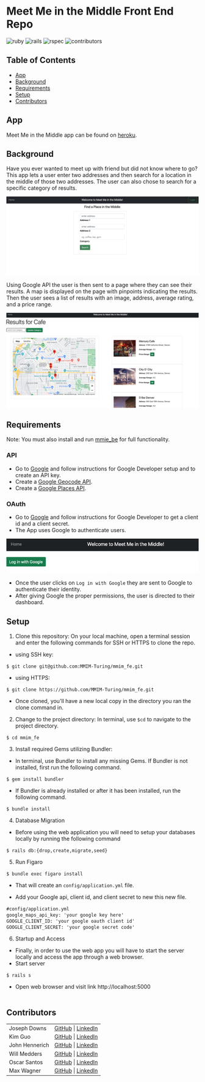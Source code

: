 # Meet Me in the Middle Front End Repo

![ruby](https://img.shields.io/badge/Ruby-2.7.4-red)
![rails](https://img.shields.io/badge/Rails-5.2.8-red)
![rspec](https://img.shields.io/badge/RSpec-3.11.0-green)
![contributors](https://img.shields.io/badge/Contributors-6-yellow)

## Table of Contents
- [App](#app)
- [Background](#background)
- [Requirements](#requirements)
- [Setup](#setup)
- [Contributors](#contributors)

## App

Meet Me in the Middle app can be found on [heroku](https://mmim.herokuapp.com/).


## Background

Have you ever wanted to meet up with friend but did not know where to go? This app lets a user enter two addresses and then search for a location in the middle of those two addresses. The user can also chose to search for a specific category of results.

![landing_page](./img/landing_page.png)

Using Google API the user is then sent to a page where they can see their results. A map is displayed on the page with pinpoints indicating the results. Then the user sees a list of results with an image, address, average rating, and a price range.

![results](./img/results.png)

## Requirements
Note: You must also install and run [mmie_be](https://github.com/MMIM-Turing/mmim_be.git) for full functionality.

### API
- Go to [Google](https://developers.google.com) and follow instructions for Google Developer setup and to create an API key.
- Create a [Google Geocode API](https://developers.google.com/maps/documentation/geocoding/start).
- Create a [Google Places API](https://developers.google.com/maps/documentation/places/web-service/overview).

### OAuth
- Go to [Google](https://developers.google.com) and follow instructions for Google Developer to get a client id and a client secret.
- The App uses Google to authenticate users.

![login](./img/login.png)

- Once the user clicks on `Log in with Google` they are sent to Google to authenticate their identity.
- After giving Google the proper permissions, the user is directed to their dashboard.

## Setup
1. Clone this repository: On your local machine, open a terminal session and enter the following commands for SSH or HTTPS to clone the repo.

- using SSH key:
```shell
$ git clone git@github.com:MMIM-Turing/mmim_fe.git
```

- using HTTPS:
```shell
$ git clone https://github.com/MMIM-Turing/mmim_fe.git
```

- Once cloned, you'll have a new local copy in the directory you ran the clone command in.

2. Change to the project directory: In terminal, use `$cd` to navigate to the project directory.
```shell
$ cd mmim_fe
```

3. Install required Gems utilizing Bundler: <br>
- In terminal, use Bundler to install any missing Gems. If Bundler is not installed, first run the following command.
```shell
$ gem install bundler
```

- If Bundler is already installed or after it has been installed, run the following command.
```shell
$ bundle install
```

4. Database Migration<br>
- Before using the web application you will need to setup your databases locally by running the following command
```shell
$ rails db:{drop,create,migrate,seed}
```
5. Run Figaro
```shell
$ bundle exec figaro install
```
- That will create an `config/application.yml` file.

- Add your Google api, client id, and client secret to new this new file.
```shell
#config/application.yml
google_maps_api_key: 'your google key here'
GOOGLE_CLIENT_ID: 'your google oauth client id'
GOOGLE_CLIENT_SECRET: 'your google secret code'
```


6. Startup and Access<br>
- Finally, in order to use the web app you will have to start the server locally and access the app through a web browser.
- Start server
```shell
$ rails s
```

- Open web browser and visit link
    http://localhost:5000 <br><br>

## Contributors

|  | |
| --- | --- |
| Joseph Downs | [GitHub](https://github.com/josephdowns) &#124; [LinkedIn](https://www.linkedin.com/in/josdowns/) |
| Kim Guo | [GitHub](https://github.com/kg-byte) &#124; [LinkedIn](https://www.linkedin.com/in/kim-guo-5331b4158/) |
| John Hennerich |[GitHub](https://github.com/jhennerich) &#124; [LinkedIn](https://www.linkedin.com/in/john-hennerich/) |
| Will Medders | [GitHub](https://github.com/wmedders21) &#124; [LinkedIn](https://www.linkedin.com/in/will-medders-781a80232/) |
| Oscar Santos | [GitHub](https://github.com/Oscar-Santos) &#124; [LinkedIn](https://www.linkedin.com/in/oscar-santos-perez/) |
|Max Wagner | [GitHub](https://github.com/MWagner3) &#124; [LinkedIn](https://www.linkedin.com/in/maximilian-wagner3350/)|

